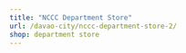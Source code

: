 ```yaml
---
title: "NCCC Department Store"
url: /davao-city/nccc-department-store-2/
shop: department store
---
```

